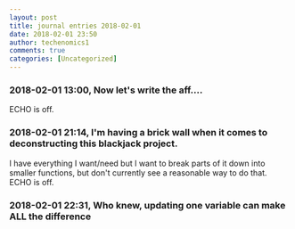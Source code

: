 ```yaml
---
layout: post
title: journal entries 2018-02-01
date: 2018-02-01 23:50
author: techenomics1
comments: true
categories: [Uncategorized]
---
```

### 2018-02-01 13:00, Now let's write the aff....  
ECHO is off.
### 2018-02-01 21:14, I'm having a brick wall when it comes to deconstructing this blackjack project.  
I have everything I want/need but I want to break parts of it down into smaller functions, but don't currently see a reasonable way to do that. 
ECHO is off.
### 2018-02-01 22:31, Who knew, updating one variable can make ALL the difference   
